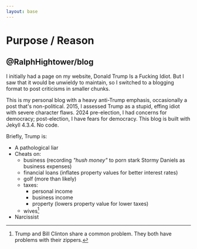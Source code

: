 ```yaml
---
layout: base
---
```

# Purpose / Reason

## @RalphHightower/blog

I initially had a page on my website, Donald Trump Is a Fucking Idiot. But I saw that it would be unwieldy to maintain, so I switched to a blogging format to post criticisms in smaller chunks. 

This is my personal blog with a heavy anti-Trump emphasis, occasionally a post that's non-political. 2015, I assessed Trump as a stupid, effing idiot with severe character flaws. 2024 pre-election, I had concerns for democracy; post-election, I have fears for democracy. This blog is built with Jekyll 4.3.4. No code.

Briefly, Trump is:

- A pathological liar
- Cheats on:
    - business (recording *"hush money"* to porn stark Stormy Daniels as business expenses)
    - financial loans (inflates property values for better interest rates)
    - golf (more than likely)
    - taxes:
        - personal income
        - business income
        - property (lowers property value for lower taxes)
    - wives[^11]
- Narcissist
    
[^11]: Trump and Bill Clinton share a common problem. They both have problems with their zippers.
